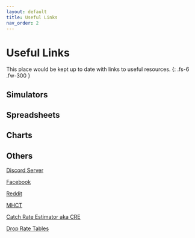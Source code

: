 ```yaml
---
layout: default
title: Useful Links
nav_order: 2
---
```

# Useful Links

This place would be kept up to date with links to useful resources.
{: .fs-6 .fw-300 }

## Simulators

## Spreadsheets

## Charts

## Others
[Discord Server](https://discord.gg/mousehunt)

[Facebook](https://www.facebook.com/MouseHuntTheGame/)

[Reddit](https://www.reddit.com/r/mousehunt/)

[MHCT](https://www.mhct.win/)

[Catch Rate Estimator aka CRE](https://tsitu.github.io/MH-Tools/cre.html)

[Drop Rate Tables](https://public.tableau.com/app/profile/alex.claxton/viz/MH-by-mouse-ID2/MouseDroppingsandItemDroppers)


